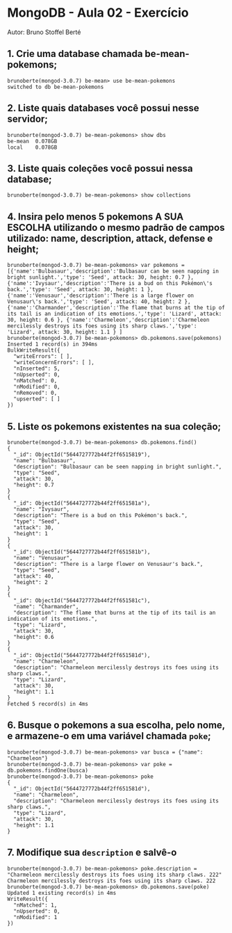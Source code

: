 # MongoDB - Aula 02 - Exercício
Autor: Bruno Stoffel Berté

## 1. Crie uma database chamada be-mean-pokemons;

```
brunoberte(mongod-3.0.7) be-mean> use be-mean-pokemons
switched to db be-mean-pokemons
```

## 2. Liste quais databases você possui nesse servidor;
```
brunoberte(mongod-3.0.7) be-mean-pokemons> show dbs
be-mean  0.078GB
local    0.078GB
```

## 3. Liste quais coleções você possui nessa database;
```
brunoberte(mongod-3.0.7) be-mean-pokemons> show collections
```

## 4. Insira pelo menos 5 pokemons A SUA ESCOLHA utilizando o mesmo padrão de campos utilizado: name, description, attack, defense e height;
```
brunoberte(mongod-3.0.7) be-mean-pokemons> var pokemons = [{'name':'Bulbasaur','description':'Bulbasaur can be seen napping in bright sunlight.','type': 'Seed', attack: 30, height: 0.7 }, {'name':'Ivysaur','description':'There is a bud on this Pokémon\'s back.','type': 'Seed', attack: 30, height: 1 }, {'name':'Venusaur','description':'There is a large flower on Venusaur\'s back.','type': 'Seed', attack: 40, height: 2 }, {'name':'Charmander','description':'The flame that burns at the tip of its tail is an indication of its emotions.','type': 'Lizard', attack: 30, height: 0.6 }, {'name':'Charmeleon','description':'Charmeleon mercilessly destroys its foes using its sharp claws.','type': 'Lizard', attack: 30, height: 1.1 } ]
brunoberte(mongod-3.0.7) be-mean-pokemons> db.pokemons.save(pokemons)
Inserted 1 record(s) in 394ms
BulkWriteResult({
  "writeErrors": [ ],
  "writeConcernErrors": [ ],
  "nInserted": 5,
  "nUpserted": 0,
  "nMatched": 0,
  "nModified": 0,
  "nRemoved": 0,
  "upserted": [ ]
})
```

## 5. Liste os pokemons existentes na sua coleção;
```
brunoberte(mongod-3.0.7) be-mean-pokemons> db.pokemons.find()
{
  "_id": ObjectId("5644727772b44f2ff6515819"),
  "name": "Bulbasaur",
  "description": "Bulbasaur can be seen napping in bright sunlight.",
  "type": "Seed",
  "attack": 30,
  "height": 0.7
}
{
  "_id": ObjectId("5644727772b44f2ff651581a"),
  "name": "Ivysaur",
  "description": "There is a bud on this Pokémon's back.",
  "type": "Seed",
  "attack": 30,
  "height": 1
}
{
  "_id": ObjectId("5644727772b44f2ff651581b"),
  "name": "Venusaur",
  "description": "There is a large flower on Venusaur's back.",
  "type": "Seed",
  "attack": 40,
  "height": 2
}
{
  "_id": ObjectId("5644727772b44f2ff651581c"),
  "name": "Charmander",
  "description": "The flame that burns at the tip of its tail is an indication of its emotions.",
  "type": "Lizard",
  "attack": 30,
  "height": 0.6
}
{
  "_id": ObjectId("5644727772b44f2ff651581d"),
  "name": "Charmeleon",
  "description": "Charmeleon mercilessly destroys its foes using its sharp claws.",
  "type": "Lizard",
  "attack": 30,
  "height": 1.1
}
Fetched 5 record(s) in 4ms
```

## 6. Busque o pokemons a sua escolha, pelo nome, e armazene-o em uma variável chamada `poke`;
```
brunoberte(mongod-3.0.7) be-mean-pokemons> var busca = {"name": "Charmeleon"}
brunoberte(mongod-3.0.7) be-mean-pokemons> var poke = db.pokemons.findOne(busca)
brunoberte(mongod-3.0.7) be-mean-pokemons> poke
{
  "_id": ObjectId("5644727772b44f2ff651581d"),
  "name": "Charmeleon",
  "description": "Charmeleon mercilessly destroys its foes using its sharp claws.",
  "type": "Lizard",
  "attack": 30,
  "height": 1.1
}
```

## 7. Modifique sua `description` e salvê-o
```
brunoberte(mongod-3.0.7) be-mean-pokemons> poke.description = "Charmeleon mercilessly destroys its foes using its sharp claws. 222"
Charmeleon mercilessly destroys its foes using its sharp claws. 222
brunoberte(mongod-3.0.7) be-mean-pokemons> db.pokemons.save(poke)
Updated 1 existing record(s) in 4ms
WriteResult({
  "nMatched": 1,
  "nUpserted": 0,
  "nModified": 1
})
```

